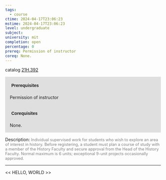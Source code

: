 ```yaml
---
tags:
  - course
ctime: 2024-04-17T23:06:23
mstime: 2024-04-17T23:06:23
level: undergraduate
subject: 
university: mit
completion: open
percentage: 0
prereq: Permission of instructor
coreq: None.
---
```


catalog [21H.392](http://student.mit.edu/catalog/m21Hb.html#21H.392)

<span style="display: block; padding: 15px; background-color: rgb(100, 100, 100, 0.2);"><font id="m_prereq2383_0" style="display: block; font-family: Arial, sans-serif; font-weight: bold; padding: 5px">Prerequisites</font><br><span id="prereq2383_0">Permission of instructor</span></span>
<span style="display: block; padding: 15px; background-color: rgb(100, 100, 100, 0.2);"><font id="m_coreq2383_0" style="display: block; font-family: Arial, sans-serif; font-weight: bold; padding: 5px">Corequisites</font><br><span id="coreq2383_0">None.</span></span>

<font style="">Description:</font>
<font style="color: grey; font-size: 0.8rem;">Individual supervised work for students who wish to explore an area of interest in history. Before registering, a student must plan a course of study with a member of the History Faculty and secure approval from the Head of the History Faculty. Normal maximum is 6 units; exceptional 9-unit projects occasionally approved.</font>



---

<< HELLO, WORLD >>
